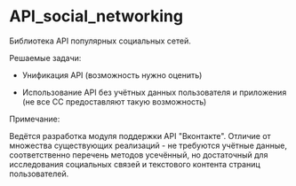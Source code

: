 API_social_networking
=====================

Библиотека API популярных социальных сетей.

Решаемые задачи:

* Унификация API (возможность нужно оценить)

* Использование API без учётных данных пользователя и приложения (не все СС предоставляют такую возможность)

Примечание:

  Ведётся разработка модуля поддержки API "Вконтакте". Отличие от множества существующих реализаций - не требуются учётные данные, соответственно перечень методов усечённый, но достаточный для исследования социальных связей и текстового контента страниц пользователей.

